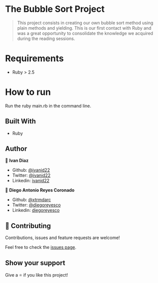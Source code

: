 # The Bubble Sort Project

> This project consists in creating our own bubble sort method using plain methods and yielding. This is our first contact with Ruby and was a great opportunity to consolidate the knowledge we acquired during
the reading sessions. 

# Requirements

- Ruby > 2.5

# How to run

Run the ruby main.rb in the command line.

## Built With

- Ruby

## Author

👤 **Ivan Diaz**

- Github: [@ivanid22](https://github.com/ivanid22)
- Twitter: [@ivanid22](https://twitter.com/ivanid22)
- Linkedin: [ivanid22](https://www.linkedin.com/in/ivan-diaz-3a38b3150/)

👤 **Diego Antonio Reyes Coronado**

- Github: [@xtrmdarc](https://github.com/xtrmdarc)
- Twitter: [@diegoreyesco](https://twitter.com/DiegoAn91629127)
- Linkedin: [diegoreyesco](https://www.linkedin.com/in/diego-reyes-coronado-7a7189b7/)


## 🤝 Contributing

Contributions, issues and feature requests are welcome!

Feel free to check the [issues page](issues/).

## Show your support

Give a ⭐️ if you like this project!
